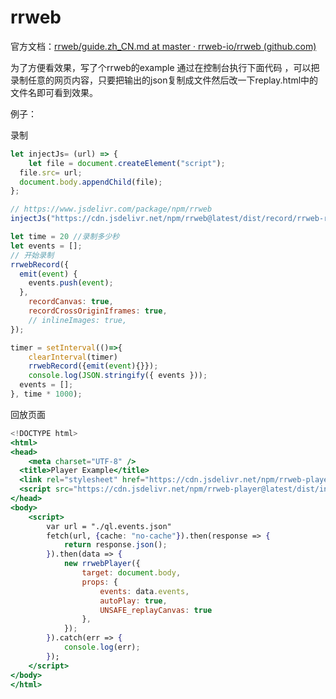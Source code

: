 # rrweb
官方文档：[rrweb/guide.zh_CN.md at master · rrweb-io/rrweb (github.com)](https://github.com/rrweb-io/rrweb/blob/master/guide.zh_CN.md)

为了方便看效果，写了个rrweb的example
通过在控制台执行下面代码 ，可以把录制任意的网页内容，只要把输出的json复制成文件然后改一下replay.html中的文件名即可看到效果。

例子：

录制

```jsx
let injectJs= (url) => {
	let file = document.createElement("script");
  file.src= url;
  document.body.appendChild(file);
};

// https://www.jsdelivr.com/package/npm/rrweb
injectJs("https://cdn.jsdelivr.net/npm/rrweb@latest/dist/record/rrweb-record.min.js");

let time = 20 //录制多少秒
let events = [];
// 开始录制
rrwebRecord({
  emit(event) {
    events.push(event);
  },
	recordCanvas: true,
	recordCrossOriginIframes: true,
	// inlineImages: true,	
});

timer = setInterval(()=>{
	clearInterval(timer)
	rrwebRecord({emit(event){}});
	console.log(JSON.stringify({ events }));
  events = [];
}, time * 1000);

```

回放页面

```jsx
<!DOCTYPE html>
<html>
<head>
	<meta charset="UTF-8" />
  <title>Player Example</title>
  <link rel="stylesheet" href="https://cdn.jsdelivr.net/npm/rrweb-player@latest/dist/style.css" />
  <script src="https://cdn.jsdelivr.net/npm/rrweb-player@latest/dist/index.js"></script>
</head>
<body>
    <script>
        var url = "./ql.events.json"
        fetch(url, {cache: "no-cache"}).then(response => {
            return response.json();
        }).then(data => {
            new rrwebPlayer({
                target: document.body,                
                props: {
                    events: data.events,
                    autoPlay: true,
                    UNSAFE_replayCanvas: true
                },
            });
        }).catch(err => {
            console.log(err);
        });
    </script>
</body>
</html>
```
